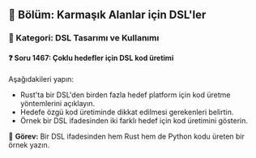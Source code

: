 ## 📘 Bölüm: Karmaşık Alanlar için DSL'ler
### 🔹 Kategori: DSL Tasarımı ve Kullanımı
#### ❓ Soru 1467: Çoklu hedefler için DSL kod üretimi

Aşağıdakileri yapın:

- Rust'ta bir DSL'den birden fazla hedef platform için kod üretme yöntemlerini açıklayın.
- Hedefe özgü kod üretiminde dikkat edilmesi gerekenleri belirtin.
- Örnek bir DSL ifadesinden iki farklı hedef için kod üretimini gösterin.

🔧 **Görev:** Bir DSL ifadesinden hem Rust hem de Python kodu üreten bir örnek yazın.
